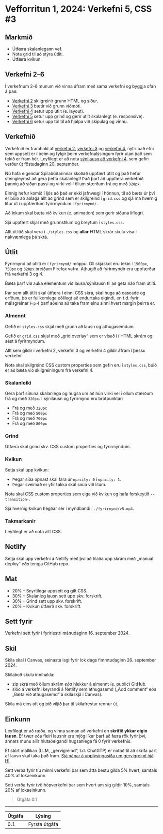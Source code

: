 # Vefforritun 1, 2024: Verkefni 5, CSS #3

## Markmið

- Útfæra skalanlegann vef.
- Nota grid til að stýra útliti.
- Útfæra kvikun.

## Verkefni 2–6

Í verkefnum 2–6 munum við vinna áfram með sama verkefni og byggja ofan á það:

- [Verkefni 2](https://github.com/vefforritun/vef1-2024-v2) skilgreinir grunn HTML og síður.
- [Verkefni 3](https://github.com/vefforritun/vef1-2024-v3) bætir við grunn viðmóti.
- [Verkefni 4](https://github.com/vefforritun/vef1-2024-v4) setur upp útlit (e. layout).
- [Verkefni 5](https://github.com/vefforritun/vef1-2024-v5) setur upp grind og gerir útlit skalanlegt (e. responsive).
- [Verkefni 6](https://github.com/vefforritun/vef1-2024-v6) setur upp tól til að hjálpa við skipulag og vinnu.

## Verkefnið

Verkefnið er framhald af [verkefni 2](https://github.com/vefforritun/vef1-2024-v2), [verkefni 3](https://github.com/vefforritun/vef1-2024-v3) og [verkefni 4](https://github.com/vefforritun/vef1-2024-v4), nýtir það efni sem uppsett er í þeim og fylgir þeim verkefnalýsingum fyrir utan það sem tekið er fram hér. Leyfilegt er að nota [sýnilausn að verkefni 4](https://github.com/vefforritun/vef1-2024-v4-synilausn), sem gefin verður út föstudaginn 20. september.

Nú hafa eigendur Spilabúðarinnar skoðað uppfært útlit og það hefur steingleymst að gera þetta skalanlegt! Það þarf að uppfæra verkefnið þannig að síðan passi og virki vel í öllum stærðum frá og með `320px`.

Einnig hefur komið í ljós að það er ekki jafnvægi í hönnun, til að bæta úr því er búið að aðlaga allt að grind sem er skilgreind í `grid.css` og sjá má hvernig lítur út í uppfærðum fyrirmyndum í `fyrirmynd/`.

Að lokum skal bæta við kvikun (e. animation) sem gerir síðuna líflegri.

Sjá uppfært skjal með grunnstílum og breytum í `styles.css`.

Allt útlitið skal vera í `./styles.css` og **allar** HTML skrár skulu vísa í nákvæmlega þá skrá.

## Útlit

Fyrirmynd að útliti er í `fyrirmynd/` möppu. Öll skjáskot eru tekin í `1500px`, `750px` og `320px` breiðum Firefox vafra. Athugið að fyrirmyndir eru uppfærðar frá verkefni 3 og 4.

Bæta þarf við auka elementum við lausn/sýnilausn til að geta náð fram útliti.

Þar sem allt útlit skal útfæra í einni CSS skrá, skal huga að cascade og erfðum, þó er fullkomlega eðlilegt að endurtaka eigindi, en t.d. fyrir málsgreinar (`<p>`) þarf aðeins að taka fram einu sinni hvert margin þeirra er.

### Almennt

Gefið er `styles.css` skjal með grunn að lausn og athugasemdum.

Gefið er `grid.css` skjal með „grid overlay“ sem er vísað í í HTML skrám og sést á fyrirmyndum.

Allt sem gildir í verkefni 2, verkefni 3 og verkefni 4 gildir áfram í þessu verkefni.

Nota skal skilgreind CSS custom properties sem gefin eru í `styles.css`, búið er að bæta við skilgreiningum frá verkefni 4.

### Skalanleiki

Gera þarf síðuna skalanlega og hugsa um að hún virki vel í öllum stærðum frá og með `320px`. Í sýnilausn og fyrirmynd eru brotpunktar:

- Frá og með `320px`
- Frá og með `500px`
- Frá og með `700px`
- Frá og með `800px`

### Grind

Útfæra skal grind skv. CSS custom properties og fyrirmyndum.

### Kvikun

Setja skal upp kvikun:

- Þegar síða opnast skal fara úr `opacity: 0` í `opacity: 1`.
- Þegar sveimað er yfir takka skal snúa við litum.

Nota skal CSS custom properties sem eiga við kvikun og hafa forskeytið `--transition-`.

Sjá hvernig kvikun hegðar sér í myndbandi í `./fyrirmynd/v5.mp4`.

### Takmarkanir

Leyfilegt er að nota allt CSS.

## Netlify

Setja skal upp verkefni á Netlify með því að hlaða upp skrám með „manual deploy“ _eða_ tengja GitHub repo.

## Mat

- 20% – Snyrtilega uppsett og gilt CSS.
- 30% – Skalanleg lausn sett upp skv. forskrift.
- 30% – Grind sett upp skv. forskrift.
- 20% – Kvikun útfærð skv. forskrift.

## Sett fyrir

Verkefni sett fyrir í fyrirlestri mánudaginn 16. september 2024.

## Skil

Skila skal í Canvas, seinasta lagi fyrir lok dags fimmtudaginn 26. september 2024.

Skilaboð skulu innihalda:

- zip skrá með öllum skrám _eða_ hlekkur á almennt (e. public) GitHub.
- slóð á verkefni keyrandi á Netlify sem athugasemd („Add comment“ eða „Bæta við athugasemd“ á skilaskjá í Canvas).

Skila má eins oft og þið viljið þar til skilafrestur rennur út.

## Einkunn

Leyfilegt er að ræða, og vinna saman að verkefni en **skrifið ykkar eigin lausn**. Ef tvær eða fleiri lausnir eru mjög líkar þarf að færa rök fyrir því, annars munu allir hlutaðeigandi hugsanlega fá 0 fyrir verkefnið.

Ef stórt mállíkan (LLM, „gervigreind“, t.d. ChatGTP) er notað til að skrifa part af lausn skal taka það fram. [Sjá nánar á upplýsingasíða um gervigreind hjá HÍ](https://gervigreind.hi.is/).

Sett verða fyrir tíu minni verkefni þar sem átta bestu gilda 5% hvert, samtals 40% af lokaeinkunn.

Sett verða fyrir tvö hópverkefni þar sem hvort um sig gildir 10%, samtals 20% af lokaeinkunn.

> Útgáfa 0.1

---

| Útgáfa | Lýsing        |
| ------ | ------------- |
| 0.1    | Fyrsta útgáfa |